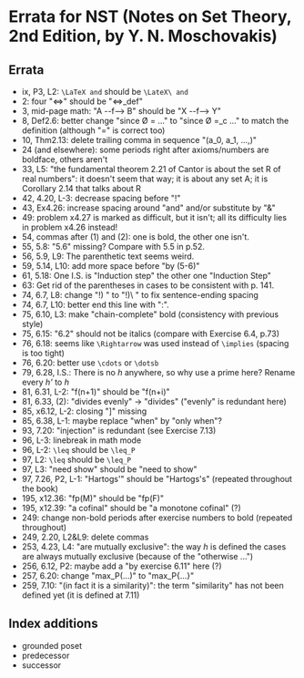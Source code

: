 # Errata for NST (Notes on Set Theory, 2nd Edition, by Y. N. Moschovakis)

## Errata

* ix, P3, L2: `\LaTeX and` should be `\LateX\ and`
* 2: four "<=>" should be "<=>_def"
* 3, mid-page math: "A --f--> B" should be "X --f--> Y"
* 8, Def2.6: better change "since Ø = ..." to "since Ø =_c ..."
  to match the definition (although "=" is correct too)
* 10, Thm2.13: delete trailing comma in sequence "(a_0, a_1, ...,)"
* 24 (and elsewhere): some periods right after axioms/numbers are boldface,
  others aren't
* 33, L5: "the fundamental theorem 2.21 of Cantor is about the set R of real
  numbers": it doesn't seem that way; it is about any set A;
  it is Corollary 2.14 that talks about R
* 42, 4.20, L-3: decrease spacing before "!"
* 43, Ex4.26: increase spacing around "and" and/or substitute by "&"
* 49: problem x4.27 is marked as difficult, but it isn't; all its difficulty
  lies in problem x4.26 instead!
* 54, commas after (1) and (2): one is bold, the other one isn't.
* 55, 5.8: "5.6" missing?  Compare with 5.5 in p.52.
* 56, 5.9, L9: The parenthetic text seems weird.
* 59, 5.14, L10: add more space before "by (5-6)"
* 61, 5.18: One I.S. is "Induction step" the other one "Induction Step"
* 63: Get rid of the parentheses in cases to be consistent with p. 141.
* 74, 6.7, L8: change "!) " to "!)\ " to fix sentence-ending spacing
* 74, 6.7, L10: better end this line with ":".
* 75, 6.10, L3: make "chain-complete" bold (consistency with previous style)
* 75, 6.15: "6.2" should not be italics (compare with Exercise 6.4, p.73)
* 76, 6.18: seems like `\Rightarrow` was used instead of `\implies` (spacing is too tight)
* 76, 6.20: better use `\cdots` or `\dotsb`
* 79, 6.28, I.S.: There is no _h_ anywhere, so why use a prime here?  Rename every _h'_ to _h_
* 81, 6.31, L-2: "f(n+1)" should be "f(n+i)"
* 81, 6.33, (2): "divides evenly" -> "divides" ("evenly" is redundant here)
* 85, x6.12, L-2: closing "]" missing
* 85, 6.38, L-1: maybe replace "when" by "only when"?
* 93, 7.20: "injection" is redundant (see Exercise 7.13)
* 96, L-3: linebreak in math mode
* 96, L-2: `\leq` should be `\leq_P`
* 97, L2: `\leq` should be `\leq_P`
* 97, L3: "need show" should be "need to show"
* 97, 7.26, P2, L-1: "Hartogs'" should be "Hartogs's" (repeated throughout the book)
* 195, x12.36: "fp(M)" should be "fp(F)"
* 195, x12.39: "a cofinal" should be "a monotone cofinal" (?)
* 249: change non-bold periods after exercise numbers to bold (repeated throughout)
* 249, 2.20, L2&L9: delete commas
* 253, 4.23, L4: "are mutually exclusive": the way _h_ is defined the cases are always mutually exclusive (because of the "otherwise ...")
* 256, 6.12, P2: maybe add a "by exercise 6.11" here (?)
* 257, 6.20: change "max_P(...)" to "max_P{...}"
* 259, 7.10: "(in fact it is a similarity)": the term "similarity" has not been defined yet (it is defined at 7.11)

## Index additions

* grounded poset
* predecessor
* successor
